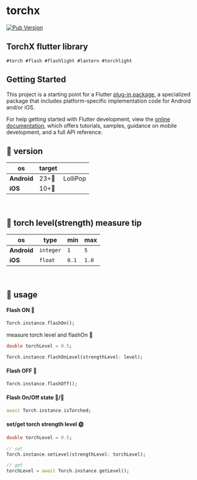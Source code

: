 # torchx
[![Pub Version](https://img.shields.io/pub/v/torchx?color=blue)](https://pub.dev/packages/torchx)
<br/>

## TorchX flutter library
`#torch #flash #flashlight #lantern #torchlight`
<br/>

## Getting Started

This project is a starting point for a Flutter
[plug-in package](https://flutter.dev/developing-packages/),
a specialized package that includes platform-specific implementation code for
Android and/or iOS.

For help getting started with Flutter development, view the
[online documentation](https://flutter.dev/docs), which offers tutorials,
samples, guidance on mobile development, and a full API reference.

## 🚧 version
|      os     | target ||
|-------------|---------|-|
|   **Android**   | 23+🔼  | LolliPop |
|     **iOS**     | 10+🔼    ||


<br/>

## 🌱 torch level(strength) measure tip
|      os     |   type    |    min   |   max  |
|-------------|-----------|----------|--------|
| **Android** | `integer` |    `1`   |   `5`  |
|   **iOS**   | `float`   |   `0.1`  |  `1.0` |

<br/>

## 🚀 usage

#### Flash ON 🌝
```dart
Torch.instance.flashOn();
```
measure torch level and flashOn 🌝
```dart
double torchLevel = 0.5;

Torch.instance.flashOnLevel(strengthLevel: level);
```
#### Flash OFF 🌚
```dart
Torch.instance.flashOff();
```
#### Flash On/Off state 🌝/🌚
```dart
await Torch.instance.isTorched;
```
#### set/get torch strength level 🌞
```dart
double torchLevel = 0.5;

// set
Torch.instance.setLevel(strengthLevel: torchLevel);

// get
torchLevel = await Torch.instance.getLevel();
```
<br/>
<br/>

